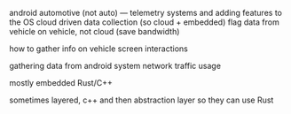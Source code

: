 android automotive (not auto) — telemetry systems and adding features to the OS
cloud driven data collection (so cloud + embedded)
flag data from vehicle on vehicle, not cloud (save bandwidth)

how to gather info on vehicle screen interactions

gathering data from android system
network traffic usage

mostly embedded Rust/C++

sometimes layered, c++ and then abstraction layer so they can use Rust

